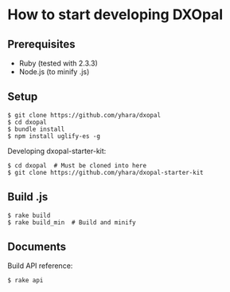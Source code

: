 # How to start developing DXOpal

## Prerequisites

- Ruby (tested with 2.3.3)
- Node.js (to minify .js)

## Setup

```
$ git clone https://github.com/yhara/dxopal
$ cd dxopal
$ bundle install
$ npm install uglify-es -g
```

Developing dxopal-starter-kit:

```
$ cd dxopal  # Must be cloned into here
$ git clone https://github.com/yhara/dxopal-starter-kit
```

## Build .js

    $ rake build
    $ rake build_min  # Build and minify

## Documents

Build API reference:

    $ rake api
